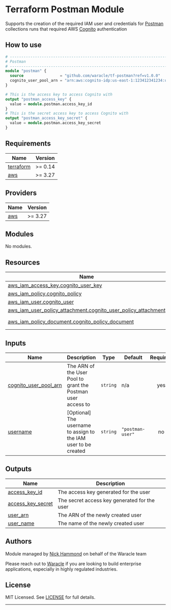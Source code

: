 # Terraform Postman Module

Supports the creation of the required IAM user and credentials for [Postman] collections runs that required AWS [Cognito] authentication

## How to use

```terraform
# -----------------------------------------------------------------------------
# Postman
# -----------------------------------------------------------------------------
module "postman" {
  source                = "github.com/waracle/tf-postman?ref=v1.0.0"
  cognito_user_pool_arn = "arn:aws:cognito-idp:us-east-1:123412341234:userpool/us-east-1_123412341"
}

# This is the access key to access Cognito with
output "postman_access_key" {
  value = module.postman.access_key_id
}
# This is the secret access key to access Cognito with
output "postman_access_key_secret" {
  value = module.postman.access_key_secret
}
```
<!-- BEGINNING OF PRE-COMMIT-TERRAFORM DOCS HOOK -->
## Requirements

| Name | Version |
|------|---------|
| <a name="requirement_terraform"></a> [terraform](#requirement\_terraform) | >= 0.14 |
| <a name="requirement_aws"></a> [aws](#requirement\_aws) | >= 3.27 |

## Providers

| Name | Version |
|------|---------|
| <a name="provider_aws"></a> [aws](#provider\_aws) | >= 3.27 |

## Modules

No modules.

## Resources

| Name | Type |
|------|------|
| [aws_iam_access_key.cognito_user_key](https://registry.terraform.io/providers/hashicorp/aws/latest/docs/resources/iam_access_key) | resource |
| [aws_iam_policy.cognito_policy](https://registry.terraform.io/providers/hashicorp/aws/latest/docs/resources/iam_policy) | resource |
| [aws_iam_user.cognito_user](https://registry.terraform.io/providers/hashicorp/aws/latest/docs/resources/iam_user) | resource |
| [aws_iam_user_policy_attachment.cognito_user_policy_attachment](https://registry.terraform.io/providers/hashicorp/aws/latest/docs/resources/iam_user_policy_attachment) | resource |
| [aws_iam_policy_document.cognito_policy_document](https://registry.terraform.io/providers/hashicorp/aws/latest/docs/data-sources/iam_policy_document) | data source |

## Inputs

| Name | Description | Type | Default | Required |
|------|-------------|------|---------|:--------:|
| <a name="input_cognito_user_pool_arn"></a> [cognito\_user\_pool\_arn](#input\_cognito\_user\_pool\_arn) | The ARN of the User Pool to grant the Postman user access to | `string` | n/a | yes |
| <a name="input_username"></a> [username](#input\_username) | [Optional] The username to assign to the IAM user to be created | `string` | `"postman-user"` | no |

## Outputs

| Name | Description |
|------|-------------|
| <a name="output_access_key_id"></a> [access\_key\_id](#output\_access\_key\_id) | The access key generated for the user |
| <a name="output_access_key_secret"></a> [access\_key\_secret](#output\_access\_key\_secret) | The secret access key generated for the user |
| <a name="output_user_arn"></a> [user\_arn](#output\_user\_arn) | The ARN of the newly created user |
| <a name="output_user_name"></a> [user\_name](#output\_user\_name) | The name of the newly created user |
<!-- END OF PRE-COMMIT-TERRAFORM DOCS HOOK -->


## Authors

Module managed by [Nick Hammond](https://github.com/nhammond101) on behalf of the Waracle team

Please reach out to [Waracle](https://waracle.com) if you are looking to build enterprise applications, especially in highly regulated industries.

## License

MIT Licensed. See [LICENSE](https://github.com/waracle/tf-postman/tree/main/LICENSE) for full details.

---

[Cognito]: https://aws.amazon.com/cognito/
[Postman]: https://www.postman.com/


